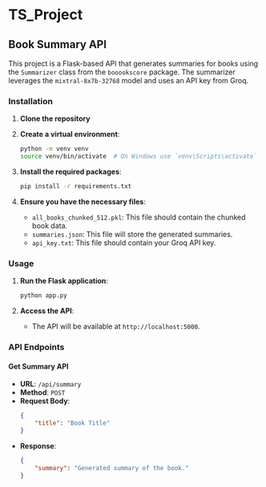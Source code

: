 # TS_Project

## Book Summary API

This project is a Flask-based API that generates summaries for books using the `Summarizer` class from the `booookscore` package. The summarizer leverages the `mixtral-8x7b-32768` model and uses an API key from Groq.

### Installation

1. **Clone the repository**

2. **Create a virtual environment**:
    ```bash
    python -m venv venv
    source venv/bin/activate  # On Windows use `venv\Scripts\activate`
    ```

3. **Install the required packages**:
    ```bash
    pip install -r requirements.txt
    ```

4. **Ensure you have the necessary files**:
    - `all_books_chunked_512.pkl`: This file should contain the chunked book data.
    - `summaries.json`: This file will store the generated summaries.
    - `api_key.txt`: This file should contain your Groq API key.

### Usage

1. **Run the Flask application**:
    ```bash
    python app.py
    ```

2. **Access the API**:
    - The API will be available at `http://localhost:5000`.

### API Endpoints

#### Get Summary API

- **URL**: `/api/summary`
- **Method**: `POST`
- **Request Body**:
    ```json
    {
        "title": "Book Title"
    }
    ```
- **Response**:
    ```json
    {
        "summary": "Generated summary of the book."
    }
    ```
